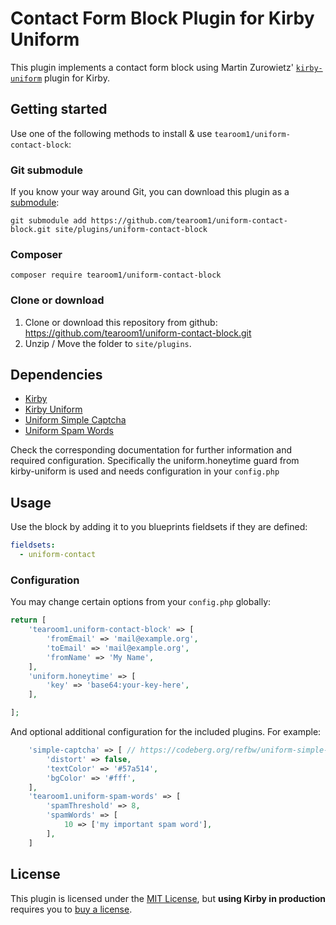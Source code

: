# Contact Form Block Plugin for Kirby Uniform

This plugin implements a contact form block using Martin Zurowietz' [`kirby-uniform`](https://github.com/mzur/kirby-uniform) plugin for Kirby.

## Getting started

Use one of the following methods to install & use `tearoom1/uniform-contact-block`:


### Git submodule

If you know your way around Git, you can download this plugin as a [submodule](https://github.com/blog/2104-working-with-submodules):

```text
git submodule add https://github.com/tearoom1/uniform-contact-block.git site/plugins/uniform-contact-block
```


### Composer

```text
composer require tearoom1/uniform-contact-block
```


### Clone or download

1. Clone or download this repository from github: https://github.com/tearoom1/uniform-contact-block.git
2. Unzip / Move the folder to `site/plugins`.

## Dependencies

- [Kirby](https://getkirby.com)
- [Kirby Uniform](https://github.com/mzur/kirby-uniform)
- [Uniform Simple Captcha](https://codeberg.org/refbw/uniform-simple-captcha)
- [Uniform Spam Words](https://github.com/tearoom1/uniform-spam-words)

Check the corresponding documentation for further information and required configuration.
Specifically the uniform.honeytime guard from kirby-uniform is used and needs configuration in your `config.php`

## Usage

Use the block by adding it to you blueprints fieldsets if they are defined:

```yaml
fieldsets:
  - uniform-contact
```

### Configuration

You may change certain options from your `config.php` globally:

```php
return [
    'tearoom1.uniform-contact-block' => [
        'fromEmail' => 'mail@example.org',
        'toEmail' => 'mail@example.org',
        'fromName' => 'My Name',
    ],
    'uniform.honeytime' => [
        'key' => 'base64:your-key-here',
    ],

];
```
And optional additional configuration for the included plugins. For example:
```php
    'simple-captcha' => [ // https://codeberg.org/refbw/uniform-simple-captcha
        'distort' => false,
        'textColor' => '#57a514',
        'bgColor' => '#fff',
    ],
    'tearoom1.uniform-spam-words' => [
        'spamThreshold' => 8,
        'spamWords' => [
            10 => ['my important spam word'],
        ],
    ]
```

## License

This plugin is licensed under the [MIT License](LICENSE), but **using Kirby in production** requires you to [buy a license](https://getkirby.com/buy).
